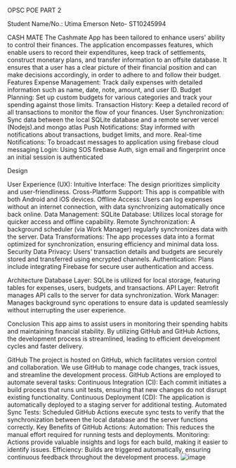 OPSC POE PART 2

Student Name/No.: Utima Emerson Neto- ST10245994

CASH MATE
The Cashmate App has been tailored to enhance users' ability to control their finances. The application encompasses features, which enable users to record their expenditures, keep track of settlements, construct monetary plans, and transfer information to an offsite database. It ensures that a user has a clear picture of their financial position and can make decisions accordingly, in order to adhere to and follow their budget.
Features
Expense Management: Track daily expenses with detailed information such as name, date, note, amount, and user ID.
Budget Planning: Set up custom budgets for various categories and track your spending against those limits.
Transaction History: Keep a detailed record of all transactions to monitor the flow of your finances.
User Synchronization: Sync data between the local SQLite database and a remote server vercel (Nodejs).and mongo atlas
Push Notifications: Stay informed with notifications about transactions, budget limits, and more.
Real-time Notifications: To broadcast messages to application using firebase cloud messaging
Login: Using SOS firebase Auth, sign email and fingerprint once an initial session is authenticated


Design

User Experience (UX):
Intuitive Interface: The design prioritizes simplicity and user-friendliness.
Cross-Platform Support: This app is compatible with both Android and iOS devices.
Offline Access: Users can log expenses without an internet connection, with data synchronizing automatically once back online.
Data Management:
SQLite Database: Utilizes local storage for quicker access and offline capability.
Remote Synchronization: A background scheduler (via Work Manager) regularly synchronizes data with the server.
Data Transformations: The app processes data into a format optimized for synchronization, ensuring efficiency and minimal data loss.
Security
Data Privacy: Users' transaction details and budgets are securely stored and transferred using encrypted channels.
Authentication: Plans include integrating Firebase for secure user authentication and access.

Architecture
Database Layer: SQLite is utilized for local storage, featuring tables for expenses, users, budgets, and transactions.
API Layer: Retrofit manages API calls to the server for data synchronization.
Work Manager: Manages background sync operations to ensure data is updated seamlessly without interrupting the user experience.


Conclusion
This app aims to assist users in monitoring their spending habits and maintaining financial stability. By utilizing GitHub and GitHub Actions, the development process is streamlined, leading to efficient development cycles and faster delivery.


 
GitHub
The project is hosted on GitHub, which facilitates version control and collaboration. 
We use GitHub to manage code changes, track issues, and streamline the development process. 
GitHub Actions are employed to automate several tasks:
Continuous Integration (CI): Each commit initiates a build process that runs unit tests, ensuring that new changes do not disrupt existing functionality.
Continuous Deployment (CD): The application is automatically deployed to a staging server for additional testing.
Automated Sync Tests: Scheduled GitHub Actions execute sync tests to verify that the synchronization between the local database and the server functions correctly.
Key Benefits of GitHub Actions:
Automation: This reduces the manual effort required for running tests and deployments.
Monitoring: Actions provide valuable insights and logs for each build, making it easier to identify issues.
Efficiency: Builds are triggered automatically, ensuring continuous feedback throughout the development process.
![image](https://github.com/user-attachments/assets/5976941b-4f64-4cdd-a9aa-05ada04e06a1)
